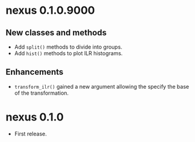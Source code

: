 # nexus 0.1.0.9000
## New classes and methods
* Add `split()` methods to divide into groups.
* Add `hist()` methods to plot ILR histograms.

## Enhancements
* `transform_ilr()` gained a new argument allowing the specify the base of the transformation.

# nexus 0.1.0

* First release.
